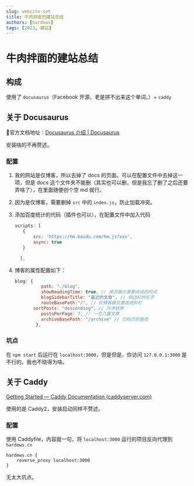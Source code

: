 ```yaml
---
slug: website-set
title: 牛肉拌面的建站总结
authors: [hardews]
tags: [2023, 建站]
---
```


# 牛肉拌面的建站总结

## 构成

使用了 `docusaurus`（Facebook 开源，老是拼不出来这个单词。）+ `caddy`



## 关于 Docusaurus

📕官方文档地址：[Docusaurus 介绍 | Docusaurus](https://docusaurus.io/zh-CN/docs/)

安装啥的不再赘述。

### 配置

1. 我的网站是仅博客，所以去掉了 docs 的页面。可以在配置文件中去掉这一项，但是 docs 这个文件夹不能删（其实也可以删，但是我忘了删了之后还要弄啥了），在里面随便创个空 md 就行。

2. 因为是仅博客，需要删掉 `src` 中的 `index.js`，防止加载冲突。

3. 添加百度统计的代码（插件也可以），在配置文件中加入代码

   ```js
   scripts: [
   	  {
   		  src: 'https://hm.baidu.com/hm.js?xxx',
   		  async: true
   	  }
   
     ],
   ```

4. 博客的属性配置如下：

   ```js
   blog: {
             path: "./blog",
             showReadingTime: true, // 是否展示需要阅读的时间
             blogSidebarTitle: "最近的文章", // 侧边栏的名字
             routeBasePath:"/", // 仅博客模式要改成斜杠
   	      sortPosts: "descending", // 升序排序
             postsPerPage: 7, // 一页几篇文章
             archiveBasePath: "/archive" // 归档页的路径
           },
   ```

   

### 坑点

在 `npm start` 后运行在 `localhost:3000`，但是但是，你访问 `127.0.0.1:3000` 是不行的。我也不晓得为啥。



## 关于 Caddy

[Getting Started — Caddy Documentation (caddyserver.com)](https://caddyserver.com/docs/getting-started)

使用的是 Caddy2，安装启动同样不赘述。

### 配置

使用 Caddyfile，内容就一句，将 `localhost:3000` 运行的项目反向代理到 `hardews.cn`

```config
hardews.cn {
	reverse_proxy localhost:3000
}
```



无太大坑点。
